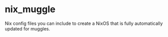 # nix_muggle
Nix config files you can include to create a NixOS that is fully automatically updated for muggles.
